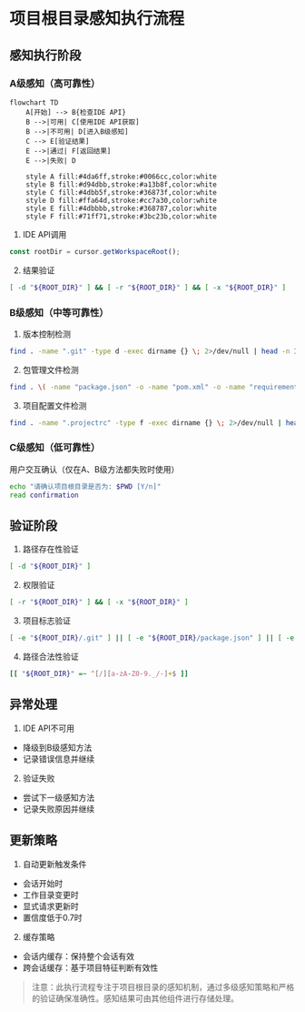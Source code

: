 <executing mode="sequential" context="system">

# 项目根目录感知执行流程

## 感知执行阶段

### A级感知（高可靠性）
```mermaid
flowchart TD
    A[开始] --> B{检查IDE API}
    B -->|可用| C[使用IDE API获取]
    B -->|不可用| D[进入B级感知]
    C --> E[验证结果]
    E -->|通过| F[返回结果]
    E -->|失败| D
    
    style A fill:#4da6ff,stroke:#0066cc,color:white
    style B fill:#d94dbb,stroke:#a13b8f,color:white
    style C fill:#4dbb5f,stroke:#36873f,color:white
    style D fill:#ffa64d,stroke:#cc7a30,color:white
    style E fill:#4dbbbb,stroke:#368787,color:white
    style F fill:#71ff71,stroke:#3bc23b,color:white
```

1. IDE API调用
```javascript
const rootDir = cursor.getWorkspaceRoot();
```

2. 结果验证
```bash
[ -d "${ROOT_DIR}" ] && [ -r "${ROOT_DIR}" ] && [ -x "${ROOT_DIR}" ]
```

### B级感知（中等可靠性）

1. 版本控制检测
```bash
find . -name ".git" -type d -exec dirname {} \; 2>/dev/null | head -n 1
```

2. 包管理文件检测
```bash
find . \( -name "package.json" -o -name "pom.xml" -o -name "requirements.txt" \) -type f -exec dirname {} \; 2>/dev/null | head -n 1
```

3. 项目配置文件检测
```bash
find . -name ".projectrc" -type f -exec dirname {} \; 2>/dev/null | head -n 1
```

### C级感知（低可靠性）

用户交互确认（仅在A、B级方法都失败时使用）
```bash
echo "请确认项目根目录是否为: $PWD [Y/n]"
read confirmation
```

## 验证阶段

1. 路径存在性验证
```bash
[ -d "${ROOT_DIR}" ]
```

2. 权限验证
```bash
[ -r "${ROOT_DIR}" ] && [ -x "${ROOT_DIR}" ]
```

3. 项目标志验证
```bash
[ -e "${ROOT_DIR}/.git" ] || [ -e "${ROOT_DIR}/package.json" ] || [ -e "${ROOT_DIR}/pom.xml" ]
```

4. 路径合法性验证
```bash
[[ "${ROOT_DIR}" =~ ^[/][a-zA-Z0-9._/-]+$ ]]
```

## 异常处理

1. IDE API不可用
- 降级到B级感知方法
- 记录错误信息并继续

2. 验证失败
- 尝试下一级感知方法
- 记录失败原因并继续

## 更新策略

1. 自动更新触发条件
- 会话开始时
- 工作目录变更时
- 显式请求更新时
- 置信度低于0.7时

2. 缓存策略
- 会话内缓存：保持整个会话有效
- 跨会话缓存：基于项目特征判断有效性

> 注意：此执行流程专注于项目根目录的感知机制，通过多级感知策略和严格的验证确保准确性。感知结果可由其他组件进行存储处理。

</executing> 